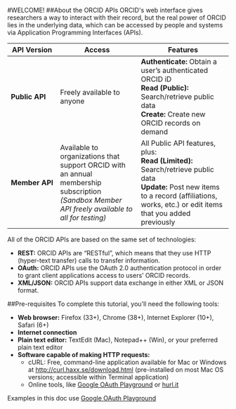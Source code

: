 #WELCOME!
##About the ORCID APIs
ORCID's web interface gives researchers a way to interact with their record, but the real power of ORCID lies in the underlying data, which can be accessed by people and systems via Application Programming Interfaces (APIs).

| API&nbsp;Version   | Access | Features |
| -------------- | ------ | --- |
**Public&nbsp;API** | Freely available to anyone | **Authenticate:** Obtain a user&rsquo;s authenticated ORCID iD<br> **Read (Public):** Search/retrieve public data<br> **Create:** Create new ORCID records on demand
**Member&nbsp;API** | Available to organizations that support ORCID with an annual membership subscription<br>*(Sandbox Member API freely available to all for testing)* | All Public API features, plus:<br> **Read (Limited):** Search/retrieve public data<br> **Update:** Post new items to a record (affiliations, works, etc.) or edit items that you added previously

All of the ORCID APIs are  based on the same set of technologies:

* **REST:** ORCID APIs are &ldquo;RESTful&rdquo;, which  means that they use HTTP (hyper-text transfer) calls to transfer information.
* **OAuth:** ORCID  APIs use the OAuth 2.0 authentication protocol in order to grant client  applications access to users&rsquo; ORCID records.
* **XML/JSON:** ORCID APIs support data exchange in either XML or JSON format.

##Pre-requisites
To complete this tutorial, you'll need the following tools:

* **Web browser:** Firefox (33+), Chrome (38+), Internet Explorer (10+), Safari (6+)
* **Internet connection**
* **Plain text editor:** TextEdit (Mac), Notepad++ (Win), or your preferred plain text editor
* **Software capable of making HTTP requests:**
    - cURL: Free, command-line application available for Mac  or Windows at <a href="http://curl.haxx.se/download.html">http://curl.haxx.se/download.html</a> (pre-installed on most Mac OS versions; accessible within Terminal application)
    - Online tools, like [Google OAuth Playground](https://developers.google.com/oauthplayground/) or [hurl.it](http://hurl.it">hurl.it)

Examples in this doc use [Google OAuth Playground](https://developers.google.com/oauthplayground/)